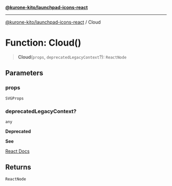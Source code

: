 [**@kurone-kito/launchpad-icons-react**](../README.md)

***

[@kurone-kito/launchpad-icons-react](../globals.md) / Cloud

# Function: Cloud()

> **Cloud**(`props`, `deprecatedLegacyContext`?): `ReactNode`

## Parameters

### props

`SVGProps`

### deprecatedLegacyContext?

`any`

**Deprecated**

**See**

[React Docs](https://legacy.reactjs.org/docs/legacy-context.html#referencing-context-in-lifecycle-methods)

## Returns

`ReactNode`
